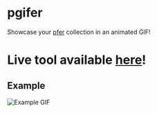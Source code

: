 # pgifer

Showcase your [pfer](https://opensea.io/collection/pooly-pfers) collection in an animated GIF!

# Live tool available [here](https://pgifer.trmid.ca)!

## Example

![Example GIF](docs/example.gif)